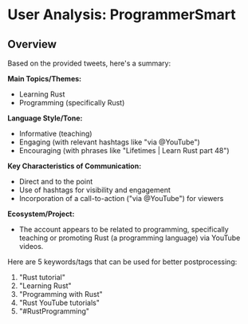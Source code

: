 # User Analysis: ProgrammerSmart

## Overview

Based on the provided tweets, here's a summary:

**Main Topics/Themes:**
- Learning Rust
- Programming (specifically Rust)

**Language Style/Tone:**
- Informative (teaching)
- Engaging (with relevant hashtags like "via @YouTube")
- Encouraging (with phrases like "Lifetimes | Learn Rust part 48")

**Key Characteristics of Communication:**
- Direct and to the point
- Use of hashtags for visibility and engagement
- Incorporation of a call-to-action ("via @YouTube") for viewers

**Ecosystem/Project:**
- The account appears to be related to programming, specifically teaching or promoting Rust (a programming language) via YouTube videos.

Here are 5 keywords/tags that can be used for better postprocessing:

1. "Rust tutorial"
2. "Learning Rust"
3. "Programming with Rust"
4. "Rust YouTube tutorials"
5. "#RustProgramming"